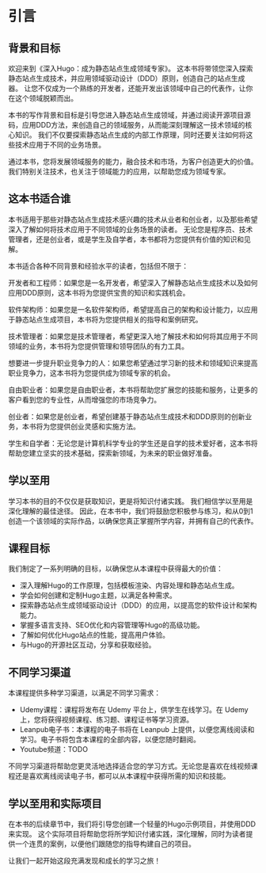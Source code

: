 # 引言

## 背景和目标

欢迎来到《深入Hugo：成为静态站点生成领域专家》。
这本书将带领您深入探索静态站点生成技术，并应用领域驱动设计（DDD）原则，创造自己的站点生成器。
让您不仅成为一个熟练的开发者，还能开发出该领域中自己的代表作，让你在这个领域脱颖而出。

本书的写作背景和目标是引导您进入静态站点生成领域，并通过阅读开源项目源码，应用DDD方法，来创造自己的领域服务，从而能深刻理解这一技术领域的核心知识。
我们不仅要探索静态站点生成的内部工作原理，同时还要关注如何将这些技术应用于不同的业务场景。

通过本书，您将发展领域服务的能力，融合技术和市场，为客户创造更大的价值。
我们特别关注技术，也关注于领域能力的应用，以帮助您成为领域专家。

## 这本书适合谁

本书适用于那些对静态站点生成技术感兴趣的技术从业者和创业者，以及那些希望深入了解如何将技术应用于不同领域的业务场景的读者。
无论您是程序员、技术管理者，还是创业者，或是学生及自学者，本书都将为您提供有价值的知识和见解。

本书适合各种不同背景和经验水平的读者，包括但不限于：

开发者和工程师：如果您是一名开发者，希望深入了解静态站点生成技术以及如何应用DDD原则，这本书将为您提供宝贵的知识和实践机会。

软件架构师：如果您是一名软件架构师，希望提高自己的架构和设计能力，以应用于静态站点生成项目，本书将为您提供相关的指导和案例研究。

技术管理者：如果您是技术管理者，希望更深入地了解技术和如何将其应用于不同领域的业务，本书将为您提供管理和领导团队的有力工具。

想要进一步提升职业竞争力的人：如果您希望通过学习新的技术和领域知识来提高职业竞争力，这本书将为您提供成为领域专家的机会。

自由职业者：如果您是自由职业者，本书将帮助您扩展您的技能和服务，让更多的客户看到您的专业性，从而增强您的市场竞争力。

创业者：如果您是创业者，希望创建基于静态站点生成技术和DDD原则的创新业务，本书将为您提供创业灵感和实施方法。

学生和自学者：无论您是计算机科学专业的学生还是自学的技术爱好者，这本书将帮助您建立坚实的技术基础，探索新领域，为未来的职业做好准备。

## 学以至用

学习本书的目的不仅仅是获取知识，更是将知识付诸实践。
我们相信学以至用是深化理解的最佳途径。
因此，在本书中，我们将鼓励您积极参与练习，和从0到1创造一个该领域的实际作品，以确保您真正掌握所学内容，并拥有自己的代表作。


## 课程目标

我们制定了一系列明确的目标，以确保您从本课程中获得最大的价值：

- 深入理解Hugo的工作原理，包括模板渲染、内容处理和静态站点生成。
- 学会如何创建和定制Hugo主题，以满足各种需求。
- 探索静态站点生成领域驱动设计（DDD）的应用，以提高您的软件设计和架构能力。
- 掌握多语言支持、SEO优化和内容管理等Hugo的高级功能。
- 了解如何优化Hugo站点的性能，提高用户体验。
- 与Hugo的开源社区互动，分享和获取经验。

## 不同学习渠道

本课程提供多种学习渠道，以满足不同学习需求：

- Udemy课程：课程将发布在 Udemy 平台上，供学生在线学习。在 Udemy 上，您将获得视频课程、练习题、课程证书等学习资源。
- Leanpub电子书：本课程的电子书将在 Leanpub 上提供，以便您离线阅读和学习。电子书将包含本课程的全部内容，以便您随时翻阅。
- Youtube频道：TODO

不同学习渠道将帮助您更灵活地选择适合您的学习方式。无论您是喜欢在线视频课程还是喜欢离线阅读电子书，都可以从本课程中获得所需的知识和技能。

## 学以至用和实际项目

在本书的后续章节中，我们将引导您创建一个轻量的Hugo示例项目，并使用DDD来实现。
这个实际项目将帮助您将所学知识付诸实践，深化理解，同时为读者提供一个连贯的案例，以便他们跟随您的指导构建自己的项目。

让我们一起开始这段充满发现和成长的学习之旅！